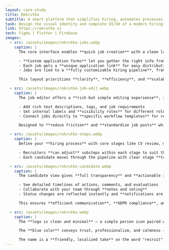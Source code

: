 ```yaml
---
layout: case-study
title: Rekrutko
subtitle: A smart platform that simplifies hiring, automates processes, and connects the right talent with the best opportunities
task: Design the visual identity and complete UI/UX of a modern hiring platform. Develop the application as part of a three-member founding team. Build core features including job posting, recruiter collaboration, and candidate tracking across customizable hiring stages to streamline the hiring process.
link: https://rekrutko.si
tech: Figma | Flutter | Firebase
images:
  - src: /assets/images/rekrutko-jobs.webp
    caption: |
      The core interface enables **quick job creation** with a clean layout, allowing recruiters to define job roles, add descriptions, and set custom hiring steps.

      - **Custom application forms** let you gather the right info from the start.
      - Each job gets a **unique application link** for easy distribution.
      - Jobs are tied to a **fully customizable hiring pipeline**, from CV screening to final decision.

      This layout prioritizes **clarity**, **efficiency**, and **scalability** for HR teams of all sizes.

  - src: /assets/images/rekrutko-job-edit.webp
    caption: |
      The job editor offers a **rich but simple editing experience**, ideal for recruiters who want control without complexity.

      - Add rich text descriptions, tags, and job requirements
      - Set internal labels and **visibility rules** for different roles in the hiring team
      - Connect jobs directly to **specific workflow templates** for repeatable processes

      Designed to **reduce friction** and **standardize job posts** while staying flexible for diverse hiring needs.

  - src: /assets/images/rekrutko-steps.webp
    caption: |
      Define your **hiring process** with core stages like CV review, meeting, and assignment — each made up of **flexible substeps**.

      - Recruiters **can adjust** substeps within each stage to suit their needs
      - Each candidate moves through the pipeline with clear stage **tracking**

  - src: /assets/images/rekrutko-candidate.webp
    caption: |
      The candidate view gives **full transparency** and **actionable insights** into every applicant.

      - See detailed timelines of actions, comments, and evaluations
      - Collaborate with your team through **notes and voting**
      - Status changes are reflected instantly and **notifications are automated**

      This ensures **efficient communication**, **GDPR compliance**, and **informed hiring decisions**.

  - src: /assets/images/rekrutko.webp
    caption: |
      The **logo is clean and minimal** — a simple person icon paired with the name, representing a modern and approachable hiring tool.

      The **blue color** conveys trust, professionalism, and calmness — values essential in the hiring process.

      The name is a **friendly, localized take** on the word "recruit", evoking simplicity and a **human-focused approach** to recruitment.
---
```

